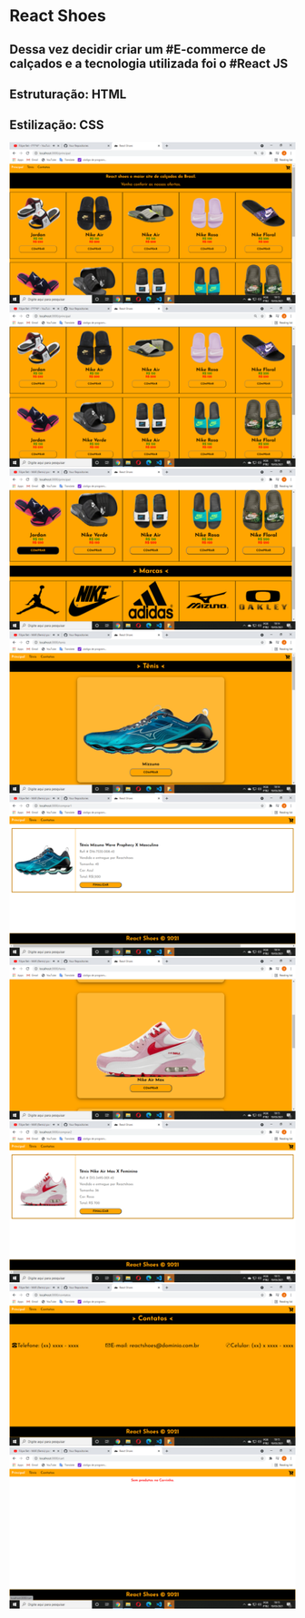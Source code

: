 # React Shoes
## Dessa vez decidir criar um #E-commerce de calçados e a tecnologia utilizada foi o #React JS
## Estruturação: HTML
## Estilização: CSS


<img src="src/img/readme1.png" />
<br/>
<img src="src/img/readme2.png" />
<br/>
<img src="src/img/readme3.png" />
<br/>
<img src="src/img/readme4.png" />
<br/>
<img src="src/img/readme5.png" />
<br/>
<img src="src/img/readme6.png" />
<br/>
<img src="src/img/readme7.png" />
<br/>
<img src="src/img/readme8.png" />
<br/>
<img src="src/img/readme9.png" />
<br/>


